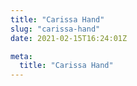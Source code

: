 ```yaml
---
title: "Carissa Hand"
slug: "carissa-hand"
date: 2021-02-15T16:24:01Z

meta:
  title: "Carissa Hand"
---
```


